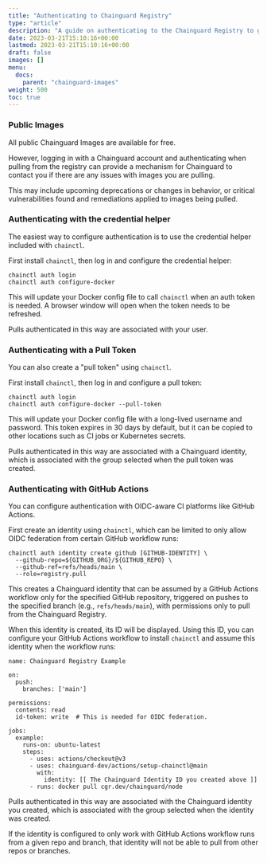 ```yaml
---
title: "Authenticating to Chainguard Registry"
type: "article"
description: "A guide on authenticating to the Chainguard Registry to get images"
date: 2023-03-21T15:10:16+00:00
lastmod: 2023-03-21T15:10:16+00:00
draft: false
images: []
menu:
  docs:
    parent: "chainguard-images"
weight: 500
toc: true
---
```


### Public Images

All public Chainguard Images are available for free.

However, logging in with a Chainguard account and authenticating when pulling from the registry can provide a mechanism for Chainguard to contact you if there are any issues with images you are pulling.

This may include upcoming deprecations or changes in behavior, or critical vulnerabilities found and remediations applied to images being pulled.

### Authenticating with the credential helper

The easiest way to configure authentication is to use the credential helper included with `chainctl`.

First install `chainctl`, then log in and configure the credential helper:

```
chainctl auth login
chainctl auth configure-docker
```

This will update your Docker config file to call `chainctl` when an auth token is needed. A browser window will open when the token needs to be refreshed.

Pulls authenticated in this way are associated with your user.

### Authenticating with a Pull Token

You can also create a "pull token" using `chainctl`.

First install `chainctl`, then log in and configure a pull token:

```
chainctl auth login
chainctl auth configure-docker --pull-token
```

This will update your Docker config file with a long-lived username and password. This token expires in 30 days by default, but it can be copied to other locations such as CI jobs or Kubernetes secrets.

Pulls authenticated in this way are associated with a Chainguard identity, which is associated with the group selected when the pull token was created.

### Authenticating with GitHub Actions

You can configure authentication with OIDC-aware CI platforms like GitHub Actions.

First create an identity using `chainctl`, which can be limited to only allow OIDC federation from certain GitHub workflow runs:

```
chainctl auth identity create github [GITHUB-IDENTITY] \
  --github-repo=${GITHUB_ORG}/${GITHUB_REPO} \
  --github-ref=refs/heads/main \
  --role=registry.pull
```

This creates a Chainguard identity that can be assumed by a GitHub Actions workflow only for the specified GitHub repository, triggered on pushes to the specified branch (e.g., `refs/heads/main`), with permissions only to pull from the Chainguard Registry.

When this identity is created, its ID will be displayed. Using this ID, you can configure your GitHub Actions workflow to install `chainctl` and assume this identity when the workflow runs:

```
name: Chainguard Registry Example

on:
  push:
    branches: ['main']

permissions:
  contents: read
  id-token: write  # This is needed for OIDC federation.

jobs:
  example:
    runs-on: ubuntu-latest
    steps:
      - uses: actions/checkout@v3
      - uses: chainguard-dev/actions/setup-chainctl@main
        with:
          identity: [[ The Chainguard Identity ID you created above ]]
      - runs: docker pull cgr.dev/chainguard/node
```

Pulls authenticated in this way are associated with the Chainguard identity you created, which is associated with the group selected when the identity was created.

If the identity is configured to only work with GitHub Actions workflow runs from a given repo and branch, that identity will not be able to pull from other repos or branches.
